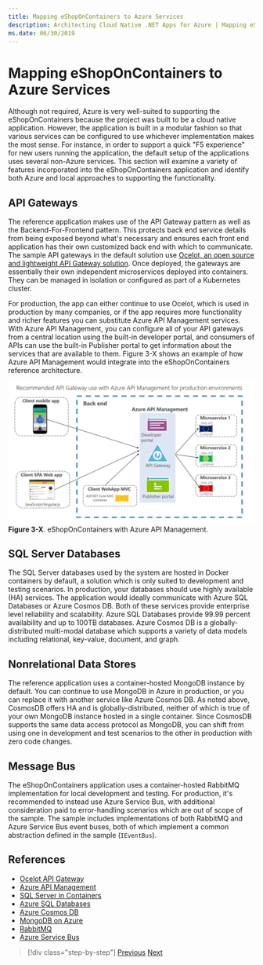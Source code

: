 ```yaml
---
title: Mapping eShopOnContainers to Azure Services
description: Architecting Cloud Native .NET Apps for Azure | Mapping eShopOnContainers to Azure Services
ms.date: 06/30/2019
---
```

# Mapping eShopOnContainers to Azure Services

Although not required, Azure is very well-suited to supporting the eShopOnContainers because the project was built to be a cloud native application. However, the application is built in a modular fashion so that various services can be configured to use whichever implementation makes the most sense. For instance, in order to support a quick "F5 experience" for new users running the application, the default setup of the applications uses several non-Azure services. This section will examine a variety of features incorporated into the eShopOnContainers application and identify both Azure and local approaches to supporting the functionality.

## API Gateways

The reference application makes use of the API Gateway pattern as well as the Backend-For-Frontend pattern. This protects back end service details from being exposed beyond what's necessary and ensures each front end application has their own customized back end with which to communicate. The sample API gateways in the default solution use [Ocelot, an open source and lightweight API Gateway solution](http://threemammals.com/ocelot). Once deployed, the gateways are essentially their own independent microservices deployed into containers. They can be managed in isolation or configured as part of a Kubernetes cluster.

For production, the app can either continue to use Ocelot, which is used in production by many companies, or if the app requires more functionality and richer features you can substitute Azure API Management services. With Azure API Management, you can configure all of your API gateways from a central location using the built-in developer portal, and consumers of APIs can use the built-in Publisher portal to get information about the services that are available to them. Figure 3-X shows an example of how Azure API Management would integrate into the eShopOnContainers reference architecture.

![eShopOnContainers with Azure API Management](./media/eshoponcontainers-architecture-with-azure-api-management.png)
**Figure 3-X**. eShopOnContainers with Azure API Management.

## SQL Server Databases

The SQL Server databases used by the system are hosted in Docker containers by default, a solution which is only suited to development and testing scenarios. In production, your databases should use highly available (HA) services. The application would ideally communicate with Azure SQL Databases or Azure Cosmos DB. Both of these services provide enterprise level reliability and scalability. Azure SQL Databases provide 99.99 percent availability and up to 100TB databases. Azure Cosmos DB is a globally-distributed multi-modal database which supports a variety of data models including relational, key-value, document, and graph.

## Nonrelational Data Stores

The reference application uses a container-hosted MongoDB instance by default. You can continue to use MongoDB in Azure in production, or you can replace it with another service like Azure Cosmos DB. As noted above, CosmosDB offers HA and is globally-distributed, neither of which is true of your own MongoDB instance hosted in a single container. Since CosmosDB supports the same data access protocol as MongoDB, you can shift from using one in development and test scenarios to the other in production with zero code changes.

## Message Bus

The eShopOnContainers application uses a container-hosted RabbitMQ implementation for local development and testing. For production, it's recommended to instead use Azure Service Bus, with additional consideration paid to error-handling scenarios which are out of scope of the sample. The sample includes implementations of both RabbitMQ and Azure Service Bus event buses, both of which implement a common abstraction defined in the sample (`IEventBus`).

## References

- [Ocelot API Gateway](http://threemammals.com/ocelot)
- [Azure API Management](https://azure.microsoft.com/services/api-management/)
- [SQL Server in Containers](https://docs.microsoft.com/sql/linux/quickstart-install-connect-docker?view=sql-server-2017)
- [Azure SQL Databases](https://azure.microsoft.com/services/sql-database/)
- [Azure Cosmos DB](https://azure.microsoft.com/services/cosmos-db/)
- [MongoDB on Azure](https://docs.mongodb.com/ecosystem/platforms/windows-azure/)
- [RabbitMQ](https://www.rabbitmq.com/)
- [Azure Service Bus](https://azure.microsoft.com/services/service-bus/)

>[!div class="step-by-step"]
>[Previous](introducing-eshoponcontainers-reference-app.md)
>[Next](hosting-the-eshoponcontainers-application.md)
